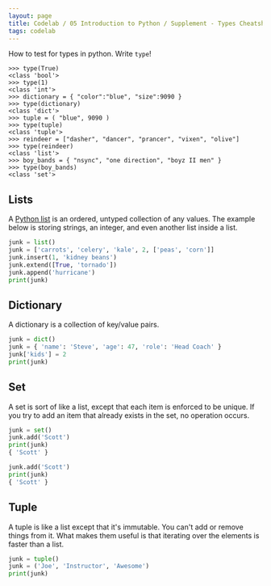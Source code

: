 ```yaml
---
layout: page
title: Codelab / 05 Introduction to Python / Supplement - Types Cheatsheet
tags: codelab
---
```


How to test for types in python. Write `type`!

```
>>> type(True)
<class 'bool'>
>>> type(1)
<class 'int'>
>>> dictionary = { "color":"blue", "size":9090 }
>>> type(dictionary)
<class 'dict'>
>>> tuple = ( "blue", 9090 )
>>> type(tuple)
<class 'tuple'>
>>> reindeer = ["dasher", "dancer", "prancer", "vixen", "olive"]
>>> type(reindeer)
<class 'list'>
>>> boy_bands = { "nsync", "one direction", "boyz II men" }
>>> type(boy_bands)
<class 'set'>
```

## Lists

A [Python list](https://docs.python.org/3/tutorial/datastructures.html) is an ordered, untyped collection of any values. The example below is storing strings, an integer, and even another list inside a list.

```python
junk = list()
junk = ['carrots', 'celery', 'kale', 2, ['peas', 'corn']] 
junk.insert(1, 'kidney beans')
junk.extend([True, 'tornado'])
junk.append('hurricane')
print(junk)
```

## Dictionary

A dictionary is a collection of key/value pairs.

```python
junk = dict()
junk = { 'name': 'Steve', 'age': 47, 'role': 'Head Coach' } 
junk['kids'] = 2
print(junk)
```

## Set

A set is sort of like a list, except that each item is enforced to be unique. If you try to add an item that already exists in the set, no operation occurs.

```python
junk = set()
junk.add('Scott')
print(junk)
{ 'Scott' }

junk.add('Scott')
print(junk)
{ 'Scott' }
```

## Tuple

A tuple is like a list except that it's immutable. You can't add or remove things from it. What makes them useful is that iterating over the elements is faster than a list.

```python
junk = tuple()
junk = ('Joe', 'Instructor', 'Awesome')
print(junk)
```
